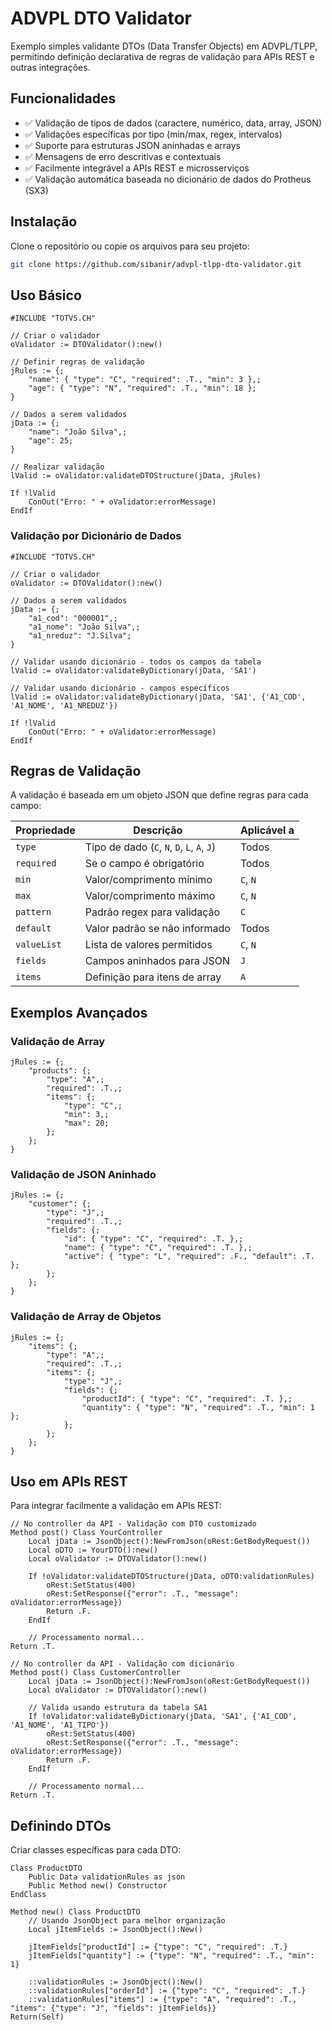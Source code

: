 # ADVPL DTO Validator

Exemplo simples validante DTOs (Data Transfer Objects) em ADVPL/TLPP, permitindo definição declarativa de regras de validação para APIs REST e outras integrações.

## Funcionalidades

- ✅ Validação de tipos de dados (caractere, numérico, data, array, JSON)
- ✅ Validações específicas por tipo (min/max, regex, intervalos)
- ✅ Suporte para estruturas JSON aninhadas e arrays
- ✅ Mensagens de erro descritivas e contextuais
- ✅ Facilmente integrável a APIs REST e microsserviços
- ✅ Validação automática baseada no dicionário de dados do Protheus (SX3)

## Instalação

Clone o repositório ou copie os arquivos para seu projeto:

```bash
git clone https://github.com/sibanir/advpl-tlpp-dto-validator.git
```

## Uso Básico

```advpl
#INCLUDE "TOTVS.CH"

// Criar o validador
oValidator := DTOValidator():new()

// Definir regras de validação
jRules := {;
    "name": { "type": "C", "required": .T., "min": 3 },;
    "age": { "type": "N", "required": .T., "min": 18 };
}

// Dados a serem validados
jData := {;
    "name": "João Silva",;
    "age": 25;
}

// Realizar validação
lValid := oValidator:validateDTOStructure(jData, jRules)

If !lValid
    ConOut("Erro: " + oValidator:errorMessage)
EndIf
```

### Validação por Dicionário de Dados

```advpl
#INCLUDE "TOTVS.CH"

// Criar o validador
oValidator := DTOValidator():new()

// Dados a serem validados
jData := {;
    "a1_cod": "000001",;
    "a1_nome": "João Silva",;
    "a1_nreduz": "J.Silva";
}

// Validar usando dicionário - todos os campos da tabela
lValid := oValidator:validateByDictionary(jData, 'SA1')

// Validar usando dicionário - campos específicos
lValid := oValidator:validateByDictionary(jData, 'SA1', {'A1_COD', 'A1_NOME', 'A1_NREDUZ'})

If !lValid
    ConOut("Erro: " + oValidator:errorMessage)
EndIf
```

## Regras de Validação

A validação é baseada em um objeto JSON que define regras para cada campo:

| Propriedade | Descrição | Aplicável a |
|-------------|-----------|-------------|
| `type` | Tipo de dado (`C`, `N`, `D`, `L`, `A`, `J`) | Todos |
| `required` | Se o campo é obrigatório | Todos |
| `min` | Valor/comprimento mínimo | `C`, `N` |
| `max` | Valor/comprimento máximo | `C`, `N` |
| `pattern` | Padrão regex para validação | `C` |
| `default` | Valor padrão se não informado | Todos |
| `valueList` | Lista de valores permitidos | `C`, `N` |
| `fields` | Campos aninhados para JSON | `J` |
| `items` | Definição para itens de array | `A` |

## Exemplos Avançados

### Validação de Array

```advpl
jRules := {;
    "products": {;
        "type": "A",;
        "required": .T.,;
        "items": {;
            "type": "C",;
            "min": 3,;
            "max": 20;
        };
    };
}
```

### Validação de JSON Aninhado

```advpl
jRules := {;
    "customer": {;
        "type": "J",;
        "required": .T.,;
        "fields": {;
            "id": { "type": "C", "required": .T. },;
            "name": { "type": "C", "required": .T. },;
            "active": { "type": "L", "required": .F., "default": .T. };
        };
    };
}
```

### Validação de Array de Objetos

```advpl
jRules := {;
    "items": {;
        "type": "A",;
        "required": .T.,;
        "items": {;
            "type": "J",;
            "fields": {;
                "productId": { "type": "C", "required": .T. },;
                "quantity": { "type": "N", "required": .T., "min": 1 };
            };
        };
    };
}
```

## Uso em APIs REST

Para integrar facilmente a validação em APIs REST:

```advpl
// No controller da API - Validação com DTO customizado
Method post() Class YourController
    Local jData := JsonObject():NewFromJson(oRest:GetBodyRequest())
    Local oDTO := YourDTO():new()
    Local oValidator := DTOValidator():new()
    
    If !oValidator:validateDTOStructure(jData, oDTO:validationRules)
        oRest:SetStatus(400)
        oRest:SetResponse({"error": .T., "message": oValidator:errorMessage})
        Return .F.
    EndIf
    
    // Processamento normal...
Return .T.

// No controller da API - Validação com dicionário
Method post() Class CustomerController
    Local jData := JsonObject():NewFromJson(oRest:GetBodyRequest())
    Local oValidator := DTOValidator():new()
    
    // Valida usando estrutura da tabela SA1
    If !oValidator:validateByDictionary(jData, 'SA1', {'A1_COD', 'A1_NOME', 'A1_TIPO'})
        oRest:SetStatus(400)
        oRest:SetResponse({"error": .T., "message": oValidator:errorMessage})
        Return .F.
    EndIf
    
    // Processamento normal...
Return .T.
```

## Definindo DTOs

Criar classes específicas para cada DTO:

```advpl
Class ProductDTO
    Public Data validationRules as json
    Public Method new() Constructor
EndClass

Method new() Class ProductDTO
    // Usando JsonObject para melhor organização
    Local jItemFields := JsonObject():New()
    
    jItemFields["productId"] := {"type": "C", "required": .T.}
    jItemFields["quantity"] := {"type": "N", "required": .T., "min": 1}
    
    ::validationRules := JsonObject():New()
    ::validationRules["orderId"] := {"type": "C", "required": .T.}
    ::validationRules["items"] := {"type": "A", "required": .T., "items": {"type": "J", "fields": jItemFields}}
Return(Self)
```
